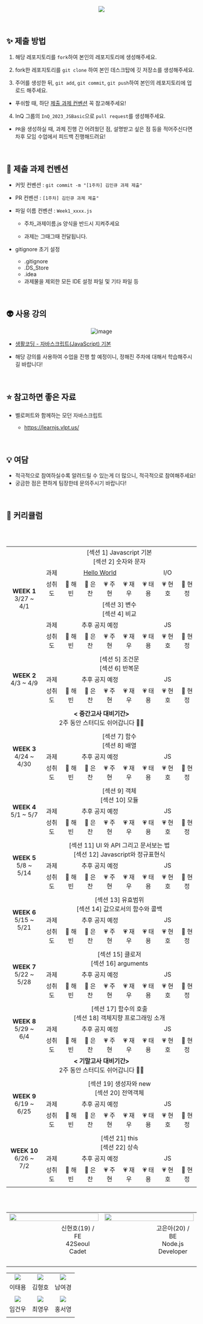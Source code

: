 <p align="center"><img src="https://user-images.githubusercontent.com/58041212/227104221-04fc0dc2-610e-454c-b9d4-0b0c3ece41f3.jpg"></p>

<br>

## ✨ 제출 방법

1. 해당 레포지토리를 `fork`하여 본인의 레포지토리에 생성해주세요.

2. fork한 레포지토리를 `git clone` 하여 본인 데스크탑에 깃 저장소를 생성해주세요.

3. 주어를 생성한 뒤, `git add`, `git commit`, `git push`하여 본인의 레포지토리에 업로드 해주세요.

- 푸쉬할 때, 하단 [제출 과제 컨벤션](#📝-제출-과제-컨벤션) 꼭 참고해주세요!

4. InQ 그룹의 `InQ_2023_JSBasic`으로 `pull request`를 생성해주세요.

- `PR`을 생성하실 때, 과제 진행 간 어려웠던 점, 설명받고 싶은 점 등을 적어주신다면<br>차후 모임 수업에서 피드백 진행해드려요!

<br/>

## 📝 제출 과제 컨벤션

- 커밋 컨벤션 : `git commit -m "[1주차] 김인큐 과제 제출"`

- PR 컨벤션 : `[1주차] 김인큐 과제 제출"`

- 파일 이름 컨벤션 : `Week1_xxxx.js`

  - 주차\_과제이름.js 양식을 반드시 지켜주세요

  - 과제는 그때그때 전달됩니다.

- gitignore 초기 설정
  - .gitignore
  - .DS_Store
  - .idea
  - 과제물을 제외한 모든 IDE 설정 파일 및 기타 파일 등

<br/>

## 👽️ 사용 강의

<div align="center">

![image](https://user-images.githubusercontent.com/53262430/226933359-a9fac85d-a514-46c4-8b0e-a8fec8a1706f.png)

</div>

- <a href="https://www.inflearn.com/course/%EC%A7%80%EB%B0%94%EC%8A%A4%ED%81%AC%EB%A6%BD%ED%8A%B8-%EC%96%B8%EC%96%B4-%EA%B8%B0%EB%B3%B8#curriculum">생활코딩 - 자바스크립트(JavaScript) 기본</a>

- 해당 강의를 사용하여 수업을 진행 할 예정이니, 정해진 주차에 대해서 학습해주시길 바랍니다!

<br/>

## ⭐️ 참고하면 좋은 자료

- 벨로퍼트와 함께하는 모던 자바스크립트

  - https://learnjs.vlpt.us/

<br/>

## 💡 여담

- 적극적으로 참여하실수록 알려드릴 수 있는게 더 많으니, 적극적으로 참여해주세요!
- 궁금한 점은 편하게 팀장한테 문의주시기 바랍니다!

<br>

## 📱 커리큘럼

<table align="center" width=100%>
<tr>
	<td rowspan="6" colspan="2" align="center">
		<b>WEEK 1</b>
		<br>
		 3/27 ~ 4/1
	</td>
	<td colspan="9" align="center">
		 [섹션 1] Javascript 기본<br>
		 [섹션 2] 숫자와 문자
	</td>
</tr>
<tr>
	<td colspan=2 align="center">
		과제
	</td>
	<td colspan=4 align="center">
		<a href="https://www.acmicpc.net/problem/2557"/>Hello World
	</td>
	<td colspan=4 align="center">
		I/O
	</td>
</tr>
<tr>
	<td colspan=2 align="center">
		성취도
	</td>
	<td align="center">
		🤍 해빈
	</td>
	<td align="center">
		🤍 은찬
	</td>
	<td align="center">
		💗 주현
	</td>
	<td align="center">
		💗 재우
	</td>
	<td align="center">
		💗 태용
	</td>
	<td align="center">
		💗 현호
	</td>
	<td align="center">
		🤍 현정
	</td>
</tr>
<tr>
	<td colspan="9" align="center">
		 [섹션 3] 변수<br>
		 [섹션 4] 비교
	</td>
</tr>
<tr>
	<td colspan=2 align="center">
		과제
	</td>
	<td colspan=4 align="center">
		추후 공지 예정
	</td>
	<td colspan=4 align="center">
		JS
	</td>
</tr>
<tr>
	<td colspan=2 align="center">
		성취도
	</td>
	<td align="center">
		🤍 해빈
	</td>
	<td align="center">
		🤍 은찬
	</td>
	<td align="center">
		💗 주현
	</td>
	<td align="center">
		💗 재우
	</td>
	<td align="center">
		💗 태용
	</td>
	<td align="center">
		💗 현호
	</td>
	<td align="center">
		🤍 현정
	</td>
</tr>
<tr>
	<td colspan=11>
	</td>
</tr>
<tr>
	<td rowspan="3" colspan="2" align="center">
		<b>WEEK 2</b>
		<br>
		 4/3 ~ 4/9
	</td>
	<td colspan="9" align="center">
		 [섹션 5] 조건문<br>
		 [섹션 6] 반복문
	</td>
</tr>
<tr>
	<td colspan=2 align="center">
		과제
	</td>
	<td colspan=4 align="center">
		추후 공지 예정
	</td>
	<td colspan=4 align="center">
		JS
	</td>
</tr>
<tr>
	<td colspan=2 align="center">
		성취도
	</td>
	<td align="center">
		🤍 해빈
	</td>
	<td align="center">
		🤍 은찬
	</td>
	<td align="center">
		💗 주현
	</td>
	<td align="center">
		💗 재우
	</td>
	<td align="center">
		💗 태용
	</td>
	<td align="center">
		💗 현호
	</td>
	<td align="center">
		🤍 현정
	</td>
</tr>
<tr>
	<td colspan=11>
	</td>
</tr>
<tr>
	<td colspan="11" align="center">
		<b>< 중간고사 대비기간></b>
		<br>
		 2주 동안 스터디도 쉬어갑니다 👋🏻
	</td>
	<br/>
</tr>
<tr>
	<td colspan=11>
	</td>
</tr>
<tr>
	<td rowspan="3" colspan="2" align="center">
		<b>WEEK 3</b>
		<br>
		 4/24 ~ 4/30
	</td>
	<td colspan="9" align="center">
		 [섹션 7] 함수<br>
		 [섹션 8] 배열
	</td>
</tr>
<tr>
	<td colspan=2 align="center">
		과제
	</td>
	<td colspan=4 align="center">
		추후 공지 예정
	</td>
	<td colspan=4 align="center">
		JS
	</td>
</tr>
<tr>
	<td colspan=2 align="center">
		성취도
	</td>
	<td align="center">
		🤍 해빈
	</td>
	<td align="center">
		🤍 은찬
	</td>
	<td align="center">
		💗 주현
	</td>
	<td align="center">
		💗 재우
	</td>
	<td align="center">
		💗 태용
	</td>
	<td align="center">
		💗 현호
	</td>
	<td align="center">
		🤍 현정
	</td>
</tr>
<tr>
	<td colspan=11>
	</td>
</tr>
<tr>
	<td rowspan="3" colspan="2" align="center">
		<b>WEEK 4</b>
		<br>
		 5/1 ~ 5/7
	</td>
	<td colspan="9" align="center">
		 [섹션 9] 객체<br>
		 [섹션 10] 모듈
	</td>
</tr>
<tr>
	<td colspan=2 align="center">
		과제
	</td>
	<td colspan=4 align="center">
		추후 공지 예정
	</td>
	<td colspan=4 align="center">
		JS
	</td>
</tr>
<tr>
	<td colspan=2 align="center">
		성취도
	</td>
	<td align="center">
		🤍 해빈
	</td>
	<td align="center">
		🤍 은찬
	</td>
	<td align="center">
		💗 주현
	</td>
	<td align="center">
		💗 재우
	</td>
	<td align="center">
		💗 태용
	</td>
	<td align="center">
		💗 현호
	</td>
	<td align="center">
		🤍 현정
	</td>
</tr>
<tr>
	<td colspan=11>
	</td>
</tr>
<tr>
	<td rowspan="3" colspan="2" align="center">
		<b>WEEK 5</b>
		<br>
		 5/8 ~ 5/14
	</td>
	<td colspan="9" align="center">
		 [섹션 11] UI 와 API 그리고 문서보는 법<br>
		 [섹션 12] Javascript와 정규표현식
	</td>
</tr>
<tr>
	<td colspan=2 align="center">
		과제
	</td>
	<td colspan=4 align="center">
		추후 공지 예정
	</td>
	<td colspan=4 align="center">
		JS
	</td>
</tr>
<tr>
	<td colspan=2 align="center">
		성취도
	</td>
	<td align="center">
		🤍 해빈
	</td>
	<td align="center">
		🤍 은찬
	</td>
	<td align="center">
		💗 주현
	</td>
	<td align="center">
		💗 재우
	</td>
	<td align="center">
		💗 태용
	</td>
	<td align="center">
		💗 현호
	</td>
	<td align="center">
		🤍 현정
	</td>
</tr>
<tr>
	<td colspan=11>
	</td>
</tr>
<tr>
	<td rowspan="3" colspan="2" align="center">
		<b>WEEK 6</b>
		<br>
		 5/15 ~ 5/21
	</td>
	<td colspan="9" align="center">
		 [섹션 13] 유효범위<br>
		 [섹션 14] 값으로서의 함수와 콜백
	</td>
</tr>
<tr>
	<td colspan=2 align="center">
		과제
	</td>
	<td colspan=4 align="center">
		추후 공지 예정
	</td>
	<td colspan=4 align="center">
		JS
	</td>
</tr>
<tr>
	<td colspan=2 align="center">
		성취도
	</td>
	<td align="center">
		🤍 해빈
	</td>
	<td align="center">
		🤍 은찬
	</td>
	<td align="center">
		💗 주현
	</td>
	<td align="center">
		💗 재우
	</td>
	<td align="center">
		💗 태용
	</td>
	<td align="center">
		💗 현호
	</td>
	<td align="center">
		🤍 현정
	</td>
</tr>
<tr>
	<td colspan=11>
	</td>
</tr>
<tr>
	<td rowspan="3" colspan="2" align="center">
		<b>WEEK 7</b>
		<br>
		 5/22 ~ 5/28
	</td>
	<td colspan="9" align="center">
		 [섹션 15] 클로저<br>
		 [섹션 16] arguments
	</td>
</tr>
<tr>
	<td colspan=2 align="center">
		과제
	</td>
	<td colspan=4 align="center">
		추후 공지 예정
	</td>
	<td colspan=4 align="center">
		JS
	</td>
</tr>
<tr>
	<td colspan=2 align="center">
		성취도
	</td>
	<td align="center">
		🤍 해빈
	</td>
	<td align="center">
		🤍 은찬
	</td>
	<td align="center">
		💗 주현
	</td>
	<td align="center">
		💗 재우
	</td>
	<td align="center">
		💗 태용
	</td>
	<td align="center">
		💗 현호
	</td>
	<td align="center">
		🤍 현정
	</td>
</tr>
<tr>
	<td colspan=11>
	</td>
</tr>
<tr>
	<td rowspan="3" colspan="2" align="center">
		<b>WEEK 8</b>
		<br>
		 5/29 ~ 6/4
	</td>
	<td colspan="9" align="center">
		 [섹션 17] 함수의 호출<br>
		 [섹션 18] 객체지향 프로그래밍 소개
	</td>
</tr>
<tr>
	<td colspan=2 align="center">
		과제
	</td>
	<td colspan=4 align="center">
		추후 공지 예정
	</td>
	<td colspan=4 align="center">
		JS
	</td>
</tr>
<tr>
	<td colspan=2 align="center">
		성취도
	</td>
	<td align="center">
		🤍 해빈
	</td>
	<td align="center">
		🤍 은찬
	</td>
	<td align="center">
		💗 주현
	</td>
	<td align="center">
		💗 재우
	</td>
	<td align="center">
		💗 태용
	</td>
	<td align="center">
		💗 현호
	</td>
	<td align="center">
		🤍 현정
	</td>
</tr>
<tr>
	<td colspan="11" align="center">
		<b>< 기말고사 대비기간></b>
		<br>
		 2주 동안 스터디도 쉬어갑니다 👋🏻
	</td>
	<br/>
</tr>
<tr>
	<td colspan=11>
	</td>
</tr>
<tr>
	<td rowspan="3" colspan="2" align="center">
		<b>WEEK 9</b>
		<br>
		 6/19 ~ 6/25
	</td>
	<td colspan="9" align="center">
		 [섹션 19] 생성자와 new<br>
		 [섹션 20] 전역객체
	</td>
</tr>
<tr>
	<td colspan=2 align="center">
		과제
	</td>
	<td colspan=4 align="center">
		추후 공지 예정
	</td>
	<td colspan=4 align="center">
		JS
	</td>
</tr>
<tr>
	<td colspan=2 align="center">
		성취도
	</td>
	<td align="center">
		🤍 해빈
	</td>
	<td align="center">
		🤍 은찬
	</td>
	<td align="center">
		💗 주현
	</td>
	<td align="center">
		💗 재우
	</td>
	<td align="center">
		💗 태용
	</td>
	<td align="center">
		💗 현호
	</td>
	<td align="center">
		🤍 현정
	</td>
</tr>
<tr>
	<td colspan=11>
	</td>
</tr>
<tr>
	<td rowspan="3" colspan="2" align="center">
		<b>WEEK 10</b>
		<br>
		 6/26 ~ 7/2
	</td>
	<td colspan="9" align="center">
		 [섹션 21] this<br>
		 [섹션 22] 상속
	</td>
</tr>
<tr>
	<td colspan=2 align="center">
		과제
	</td>
	<td colspan=4 align="center">
		추후 공지 예정
	</td>
	<td colspan=4 align="center">
		JS
	</td>
</tr>
<tr>
	<td colspan=2 align="center">
		성취도
	</td>
	<td align="center">
		🤍 해빈
	</td>
	<td align="center">
		🤍 은찬
	</td>
	<td align="center">
		💗 주현
	</td>
	<td align="center">
		💗 재우
	</td>
	<td align="center">
		💗 태용
	</td>
	<td align="center">
		💗 현호
	</td>
	<td align="center">
		🤍 현정
	</td>
</tr>
<tr>
	<td colspan=11>
	</td>
</tr>
</table>
<br>
<br>
<table align="center">
<tr>
	<td colspan=2 align="center">
		<a href="https://github.com/h-beeen"><img src="https://readme-typing-svg.herokuapp.com?font=Rubik+80s+Fade&color=ffffFF&size=30&center=true&vCenter=true&width=500&height=35&lines=TeamMaster&duration=1&pause=1000" style="vertical-align:top" width=100%>
	</td>
	<td colspan=2 align="center">
		<a href="https://github.com/SWARVY"><img src="https://readme-typing-svg.herokuapp.com?font=Rubik+80s+Fade&color=ffffFF&size=30&center=true&vCenter=true&width=500&height=35&lines=Mentor+&duration=1&pause=1000" style="vertical-align:top" width=100%>
	</td>
</tr>
<tr>
	<td align="center">
		<a href="https://github.com/h-beeen"><img src="https://avatars.githubusercontent.com/u/53262430?v=4" style="vertical-align:top" alt=""/>
		<td width=25% align=center>
			신현호(19) / FE</br>42Seoul Cadet</br></br>
		</td>
		<td align="center">
			<a href="https://github.com/euna0104"><img src="https://avatars.githubusercontent.com/u/93309561?v=4" style="vertical-align:top" alt=""/>
		</td>
		<td width=25% align=center>
			고은아(20) / BE</br>Node.js Developer</br></br>
		</td>
	</tr>
	<tr>
		<td colspan=2>
		</td>
		<td colspan=2>
		</td>
	</tr>
</table>
<table>
<tr>
		<td align="center">
			<img src=https://avatars.githubusercontent.com/u/113500798?v=4"/>
		</td>
		<td align="center">
			<img src=https://avatars.githubusercontent.com/u/76578919?v=4"/>
		</td>
		<td align="center">
			<img src=https://avatars.githubusercontent.com/u/111693889?v=4"/>
		</td>
	</tr>
	<tr>
		<td align="center">
			이태용
		</td>
		<td align="center">
			김형호
		</td>
		<td align="center">
			남여경
		</td>
	</tr>
	<tr>
		<td colspan=3>
		</td>
	</tr>
	<tr>
		<td align="center">
			<img src=https://avatars.githubusercontent.com/u/102224840?v=4"/>
		</td>
		<td align="center">
			<img src=https://avatars.githubusercontent.com/u/101418352?v=4"/>
		</td>
		<td align="center">
			<img src=https://avatars.githubusercontent.com/u/124027140?v=4"/>
		</td>
	</tr>
	<tr>
		<td align="center">
			임건우
		</td>
		<td align="center">
			최영우
		</td>
		<td align="center">
			홍서영
		</td>
	</tr>
	<tr>
		<td colspan=3>
		</td>
	</tr>
</table>

